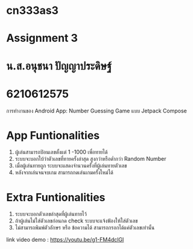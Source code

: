 # cn333as3  
# Assignment 3
# น.ส.อนุชนา ปัญญาประดิษฐ์
# 6210612575

การทำงานของ Android App: Number Guessing Game แบบ Jetpack Compose

# App Funtionalities
1. ผู้เล่นสามารถป้อนเลขตั้งแต่ 1 -1000 เพื่อทายได้
2. ระบบจะบอกใบ้ว่าตัวเลขที่ทายครั้งล่าสุด สูงกว่าหรือต่ำกว่า Random Number
3. เมื่อผู้เล่นทายถูก ระบบจะแสดงจำนวนครั้งที่ผู้เล่นทายตัวเลข
4. หลังจากเล่นจนจบเกม สามารถกดเล่นเกมครั้งใหม่ได้
# Extra Funtionalities
1. ระบบจะบอกตัวเลขล่าสุดที่ผู้เล่นทายไว้
2. ถ้าผู้เล่นไม่ใส่ตัวเลขก่อนกด check ระบบจะแจ้งฟ้องให้ใส่ตัวเลข
3. ไม่สามารถพิมพ์ตัวอักษร หรือ ข้อความได้ สามารถกรอกได้แค่ตัวเลขเท่านั้น

link video demo : https://youtu.be/g1-FM4dclGI
